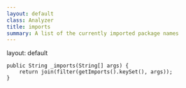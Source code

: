 ```yaml
---
layout: default
class: Analyzer
title: imports
summary: A list of the currently imported package names
---
```

layout: default

	public String _imports(String[] args) {
		return join(filter(getImports().keySet(), args));
	}

